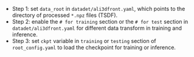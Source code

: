 
* Step 1: set `data_root` in `datadet/ali3dfront.yaml`, which points to the directory of processed `*.npz` files (TSDF).
* Step 2: enable the `# for training` section or the `# for test` section in `datadet/ali3dfront.yaml` for different data transform in training and inference.
* Step 3: set `ckpt` variable in `training` or `testing` section of `root_config.yaml` to load the checkpoint for training or inference. 